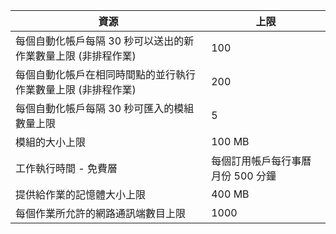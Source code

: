 | 資源 | 上限 |
| --- | --- |
| 每個自動化帳戶每隔 30 秒可以送出的新作業數量上限 (非排程作業) |100 |
| 每個自動化帳戶在相同時間點的並行執行作業數量上限 (非排程作業) |200 |
| 每個自動化帳戶每隔 30 秒可匯入的模組數量上限 |5 |
| 模組的大小上限 |100 MB |
| 工作執行時間 - 免費層 |每個訂用帳戶每行事曆月份 500 分鐘 |
| 提供給作業的記憶體大小上限 |400 MB |
| 每個作業所允許的網路通訊端數目上限 |1000 |

<!---HONumber=AcomDC_0803_2016-->